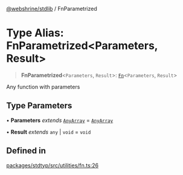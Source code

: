 [@webshrine/stdlib](../globals.md) / FnParametrized

# Type Alias: FnParametrized\<Parameters, Result\>

> **FnParametrized**\<`Parameters`, `Result`\>: [`Fn`](Fn.md)\<`Parameters`, `Result`\>

Any function with parameters

## Type Parameters

• **Parameters** *extends* [`AnyArray`](AnyArray.md) = [`AnyArray`](AnyArray.md)

• **Result** *extends* `any` \| `void` = `void`

## Defined in

[packages/stdtyp/src/utilities/fn.ts:26](https://github.com/webshrine/webshrine/blob/8cedc3f2efca3108f17475a5ce8404715d0d24a5/packages/stdtyp/src/utilities/fn.ts#L26)
